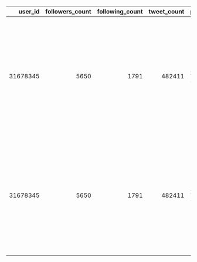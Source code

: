 |   user_id |   followers_count |   following_count |   tweet_count | profile_creation_date    |            tweet_id | created_at               | text                                                                                                                                                                                                                                                                                                           |   retweet_count |   like_count |   quote_count | hashtags                | lang   |
|----------:|------------------:|------------------:|--------------:|:-------------------------|--------------------:|:-------------------------|:---------------------------------------------------------------------------------------------------------------------------------------------------------------------------------------------------------------------------------------------------------------------------------------------------------------|----------------:|-------------:|--------------:|:------------------------|:-------|
|  31678345 |              5650 |              1791 |        482411 | 2009-04-16T07:02:38.000Z | 1235953388573143041 | 2020-03-06T15:40:25.000Z | #DaFWEBKON20 - Fr, 6. 3. 2020 ab 18h GUTE PRAXIS - Plenarsaal Moderation: Michal Dvorecky Bachmann Dyslexie als Chance - Ein Leitfaden https://t.co/rD4vlbzomK Fjord/Eckhart  Möglichkeiten des Online-Unterrichts mit Fokus auf Literaturstudien https://t.co/mKxwsZ9vBC #twlz pl. RT https://t.co/cGvfUUCgJF |               0 |            0 |             0 | ['DaFWEBKON20', 'twlz'] | de     |
|  31678345 |              5650 |              1791 |        482411 | 2009-04-16T07:02:38.000Z | 1235232815723270145 | 2020-03-04T15:57:07.000Z | #DaFWEBCON20 - Fr, 6. 3. 2020 ab 18h GUTE PRAXIS - Plenarsaal Moderation: Michal Dvorecky Bachmann Dyslexie als Chance - Ein Leitfaden https://t.co/rD4vlbzomK Fjord/Eckhart  Möglichkeiten des Online-Unterrichts mit Fokus auf Literaturstudien https://t.co/mKxwsZ9vBC #twlz pl. RT https://t.co/0HJyYnGFgg |               1 |            1 |             0 | ['DaFWEBCON20', 'twlz'] | de     |